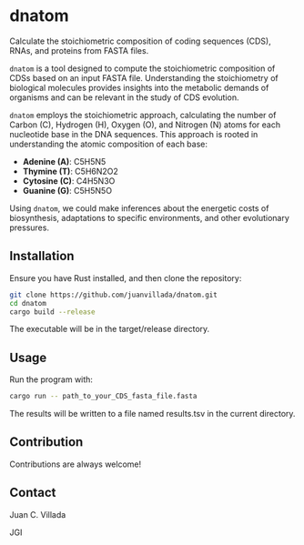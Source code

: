 # dnatom

Calculate the stoichiometric composition of coding sequences (CDS), RNAs, and proteins from FASTA files.

`dnatom` is a tool designed to compute the stoichiometric composition of CDSs based on an input FASTA file. Understanding the stoichiometry of biological molecules provides insights into the metabolic demands of organisms and can be relevant in the study of CDS evolution.

`dnatom` employs the stoichiometric approach, calculating the number of Carbon (C), Hydrogen (H), Oxygen (O), and Nitrogen (N) atoms for each nucleotide base in the DNA sequences. This approach is rooted in understanding the atomic composition of each base:

- **Adenine (A)**: C5H5N5
- **Thymine (T)**: C5H6N2O2
- **Cytosine (C)**: C4H5N3O
- **Guanine (G)**: C5H5N5O

Using `dnatom`, we could make inferences about the energetic costs of biosynthesis, adaptations to specific environments, and other evolutionary pressures.

## Installation

Ensure you have Rust installed, and then clone the repository:

```bash
git clone https://github.com/juanvillada/dnatom.git
cd dnatom
cargo build --release
```

The executable will be in the target/release directory.

## Usage

Run the program with:

```bash
cargo run -- path_to_your_CDS_fasta_file.fasta
```

The results will be written to a file named results.tsv in the current directory.

## Contribution

Contributions are always welcome!

## Contact

Juan C. Villada

JGI

